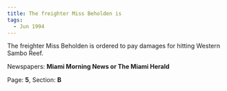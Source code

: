 ```yaml
---  
title: The freighter Miss Beholden is  
tags:  
  - Jun 1994  
---  
```

  
The freighter Miss Beholden is ordered to pay damages for hitting Western Sambo Reef.  
  
Newspapers: **Miami Morning News or The Miami Herald**  
  
Page: **5**, Section: **B** 
